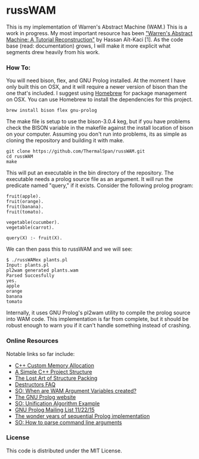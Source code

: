 # russWAM

This is my implementation of Warren's Abstract Machine (WAM.) This is a work in progress. My most important resource has been <a href="http://wambook.sourceforge.net">"Warren's Abstract Machine: A Tutorial Reconstruction"</a> by Hassan Aït-Kaci [1]. As the code base (read: documentation) grows, I will make it more explicit what segments drew heavily from his work.  

### How To:
You will need bison, flex, and GNU Prolog installed. At the moment I have only built this on OSX, and it will require a newer version of bison than the one that's included. I suggest using <a href="http://brew.sh">Homebrew</a> for package management on OSX. You can use Homebrew to install the dependencies for this project.
```
brew install bison flex gnu-prolog
```
The make file is setup to use the bison-3.0.4 keg, but if you have problems check the BISON variable in the makefile against the install location of bison on your computer. Assuming you don't run into problems, its as simple as cloning the repository and building it with make. 
```
git clone https://github.com/ThermalSpan/russWAM.git
cd russWAM
make
```
This will put an executable in the bin directory of the repository. The executable needs a prolog source file as an argument. It will run the predicate named "query," if it exists. Consider the following prolog program: 
```
fruit(apple).
fruit(orange).
fruit(banana).
fruit(tomato).

vegetable(cucumber).
vegetable(carrot).

query(X) :- fruit(X).
```
We can then pass this to russWAM and we will see:
```
$ ./russWAMex plants.pl
Input: plants.pl
pl2wam generated plants.wam
Parsed Succesfully
yes.
apple
orange
banana
tomato
```
Internally, it uses GNU Prolog's pl2wam utility to compile the prolog source into WAM code. This implementation is far from complete, but it should be robust enough to warn you if it can't handle something instead of crashing. 

### Online Resources

Notable links so far include:

<ul>
<li><a href="http://www.gamedev.net/page/resources/_/technical/general-programming/c-custom-memory-allocation-r3010"> C++ Custom Memory Allocation </a></li>
<li><a href="http://hiltmon.com/blog/2013/07/03/a-simple-c-plus-plus-project-structure/"> A Simple C++ Project Structure </a></li>
<li><a href="http://www.catb.org/esr/structure-packing/"> The Lost Art of Structure Packing </a></li>
<li><a href="https://isocpp.org/wiki/faq/dtors#overview-dtors"> Destructors FAQ </a></li>
<li><a href="http://stackoverflow.com/questions/18260876/in-a-warrens-abstract-machine-where-are-argument-variables-created"> SO: When are WAM Argument Variables created? </a></li>
<li><a href="http://www.gprolog.org/"> The GNU Prolog website </a></li>
<li><a href="http://stackoverflow.com/questions/19459516/unification-algorithm-example-in-wam-warrens-abstract-machine"> SO: Unification Algorithm Example </a></li>
<li><a href="http://lists.gnu.org/archive/html/users-prolog/2015-11/threads.html">GNU Prolog Mailing List 11/22/15</a></li>
<li><a href="http://www.sciencedirect.com/science/article/pii/0743106694900310"> The wonder years of sequential Prolog implementation </a></li>
<li><a href="http://stackoverflow.com/questions/865668/how-to-parse-command-line-arguments-in-c"> SO: How to parse command line arguments </a></li>
</ul>

### License

This code is distributed under the MIT License. 
